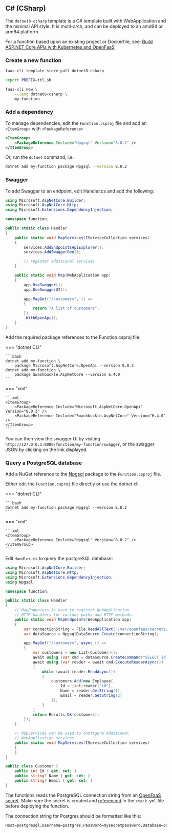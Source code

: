 ## C# (CSharp)

The `dotnet8-csharp` template is a C# template built with WebApplication and the minimal API style. It is multi-arch, and can be deployed to an amd64 or arm64 platform.

For a function based upon an existing project or Dockerfile, see: [Build ASP.NET Core APIs with Kubernetes and OpenFaaS](https://www.openfaas.com/blog/asp-net-core/)

### Create a new function

```bash
faas-cli template store pull dotnet8-csharp

export PREFIX=ttl.sh

faas-cli new \
    --lang dotnet8-csharp \
    my-function
```

### Add a dependency

To manage dependencies, edit the `Function.csproj` file and add an `<ItemGroup>` with `<PackageReference>`

```xml
<ItemGroup>
    <PackageReference Include="Npgsql" Version="8.0.2" />
</ItemGroup>
```

Or, run the `dotnet` command, i.e.

```bash
dotnet add my-function package Npgsql --version 8.0.2
```

### Swagger

To add Swagger to an endpoint, edit Handler.cs and add the following:

```csharp
using Microsoft.AspNetCore.Builder;
using Microsoft.AspNetCore.Http;
using Microsoft.Extensions.DependencyInjection;

namespace function;

public static class Handler
{
    public static void MapServices(IServiceCollection services)
    {
        services.AddEndpointsApiExplorer();
        services.AddSwaggerGen();

        // register additional services
    }

    public static void Map(WebApplication app)
    {
        app.UseSwagger();
        app.UseSwaggerUI();

        app.MapGet("/customers", () =>
        {
            return "A list of customers";
        })
        .WithOpenApi();
    }
}
```

Add the required package references to the Function.csproj file:

=== "dotnet CLI"

    ```bash
    dotnet add my-function \
        package Microsoft.AspNetCore.OpenApi --version 8.0.3
    dotnet add my-function \
        package Swashbuckle.AspNetCore --version 6.4.0
    ```

=== "xml"

    ```xml
    <ItemGroup>
        <PackageReference Include="Microsoft.AspNetCore.OpenApi" Version="8.0.3" />
        <PackageReference Include="Swashbuckle.AspNetCore" Version="6.4.0" />
    </ItemGroup>
    ```

You can then view the swagger UI by visiting `http://127.0.0.1:8080/function/my-function/swagger`, or the swagger JSON by clicking on the link displayed.

### Query a PostgreSQL database

Add a NuGet reference to the [Npgsql](https://www.nuget.org/packages/Npgsql) package to the `Function.csproj` file.

Either edit the `Function.csproj` file directly or use the dotnet cli.

=== "dotnet CLI"

    ```bash
    dotnet add my-function package Npgsql --version 8.0.2
    ```

=== "xml"

    ```xml
    <ItemGroup>
        <PackageReference Include="Npgsql" Version="8.0.2" />
    </ItemGroup>
    ```

Edit `Handler.cs` to query the postgreSQL database:

```c#
using Microsoft.AspNetCore.Builder;
using Microsoft.AspNetCore.Http;
using Microsoft.Extensions.DependencyInjection;
using Npgsql;

namespace function;

public static class Handler
{
    // MapEndpoints is used to register WebApplication
    // HTTP handlers for various paths and HTTP methods.
    public static void MapEndpoints(WebApplication app)
    {
        var connectionString = File.ReadAllText("/var/openfaas/secrets/pg-connection");
        var dataSource = NpgsqlDataSource.Create(connectionString);

        app.MapGet("/customers", async () =>
        {   
            var customers = new List<Customer>();
            await using (var cmd = dataSource.CreateCommand("SELECT id, name, email FROM customer"))
            await using (var reader = await cmd.ExecuteReaderAsync())
            {
                while (await reader.ReadAsync())
                {
                    customers.Add(new Employee{
                        Id = (int)reader["id"],
                        Name = reader.GetString(1),
                        Email = reader.GetString(2)
                    });
                }
            }
            return Results.Ok(customers);
        });
    }

    // MapServices can be used to configure additional
    // WebApplication services
    public static void MapServices(IServiceCollection services)
    {
    }
}

public class Customer {
    public int Id { get; set; }
    public string? Name { get; set; }
    public string? Email { get; set; }
}
```

The functions reads the PostgreSQL connection string from an [OpenFaaS secret](/reference/secrets/). Make sure the secret is created and [referenced](/reference/yaml/#function-secure-secrets) in the `stack.yml` file before deploying the function.

The connection string for Postgres should be formatted like this:

```
Host=postgresql;Username=postgres;Password=mysecretpassword;Database=postgres
```